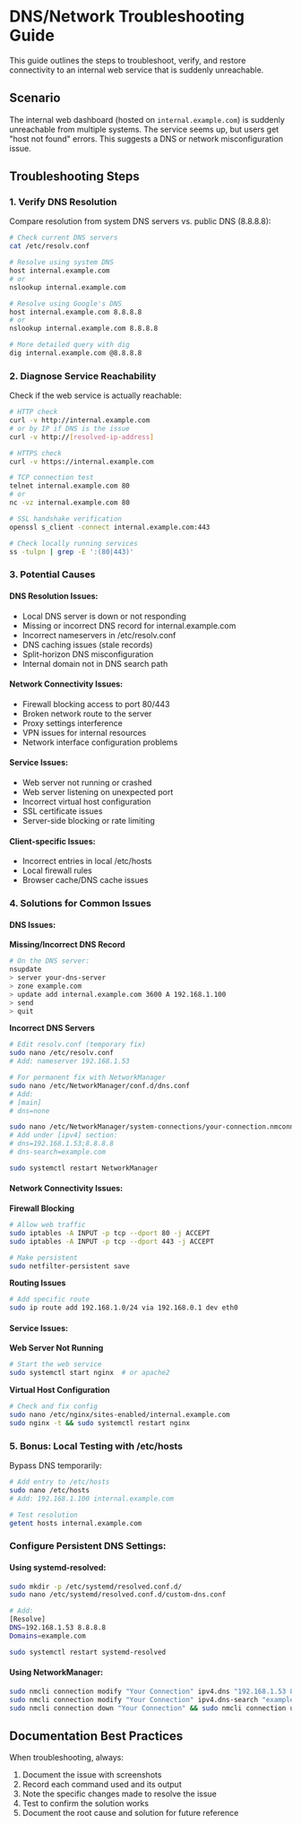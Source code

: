 # DNS/Network Troubleshooting Guide

This guide outlines the steps to troubleshoot, verify, and restore connectivity to an internal web service that is suddenly unreachable.

## Scenario

The internal web dashboard (hosted on `internal.example.com`) is suddenly unreachable from multiple systems. The service seems up, but users get "host not found" errors. This suggests a DNS or network misconfiguration issue.

## Troubleshooting Steps

### 1. Verify DNS Resolution

Compare resolution from system DNS servers vs. public DNS (8.8.8.8):

```bash
# Check current DNS servers
cat /etc/resolv.conf

# Resolve using system DNS
host internal.example.com
# or
nslookup internal.example.com

# Resolve using Google's DNS
host internal.example.com 8.8.8.8
# or
nslookup internal.example.com 8.8.8.8

# More detailed query with dig
dig internal.example.com @8.8.8.8
```

### 2. Diagnose Service Reachability

Check if the web service is actually reachable:

```bash
# HTTP check
curl -v http://internal.example.com
# or by IP if DNS is the issue
curl -v http://[resolved-ip-address]

# HTTPS check
curl -v https://internal.example.com

# TCP connection test
telnet internal.example.com 80
# or 
nc -vz internal.example.com 80

# SSL handshake verification
openssl s_client -connect internal.example.com:443

# Check locally running services
ss -tulpn | grep -E ':(80|443)'
```

### 3. Potential Causes

#### DNS Resolution Issues:
- Local DNS server is down or not responding
- Missing or incorrect DNS record for internal.example.com
- Incorrect nameservers in /etc/resolv.conf
- DNS caching issues (stale records)
- Split-horizon DNS misconfiguration
- Internal domain not in DNS search path

#### Network Connectivity Issues:
- Firewall blocking access to port 80/443
- Broken network route to the server
- Proxy settings interference
- VPN issues for internal resources
- Network interface configuration problems

#### Service Issues:
- Web server not running or crashed
- Web server listening on unexpected port
- Incorrect virtual host configuration
- SSL certificate issues
- Server-side blocking or rate limiting

#### Client-specific Issues:
- Incorrect entries in local /etc/hosts
- Local firewall rules
- Browser cache/DNS cache issues

### 4. Solutions for Common Issues

#### DNS Issues:

**Missing/Incorrect DNS Record**
```bash
# On the DNS server:
nsupdate
> server your-dns-server
> zone example.com
> update add internal.example.com 3600 A 192.168.1.100
> send
> quit
```

**Incorrect DNS Servers**
```bash
# Edit resolv.conf (temporary fix)
sudo nano /etc/resolv.conf
# Add: nameserver 192.168.1.53

# For permanent fix with NetworkManager
sudo nano /etc/NetworkManager/conf.d/dns.conf
# Add:
# [main]
# dns=none

sudo nano /etc/NetworkManager/system-connections/your-connection.nmconnection
# Add under [ipv4] section:
# dns=192.168.1.53;8.8.8.8
# dns-search=example.com

sudo systemctl restart NetworkManager
```

#### Network Connectivity Issues:

**Firewall Blocking**
```bash
# Allow web traffic
sudo iptables -A INPUT -p tcp --dport 80 -j ACCEPT
sudo iptables -A INPUT -p tcp --dport 443 -j ACCEPT

# Make persistent
sudo netfilter-persistent save
```

**Routing Issues**
```bash
# Add specific route
sudo ip route add 192.168.1.0/24 via 192.168.0.1 dev eth0
```

#### Service Issues:

**Web Server Not Running**
```bash
# Start the web service
sudo systemctl start nginx  # or apache2
```

**Virtual Host Configuration**
```bash
# Check and fix config
sudo nano /etc/nginx/sites-enabled/internal.example.com
sudo nginx -t && sudo systemctl restart nginx
```

### 5. Bonus: Local Testing with /etc/hosts

Bypass DNS temporarily:

```bash
# Add entry to /etc/hosts
sudo nano /etc/hosts
# Add: 192.168.1.100 internal.example.com

# Test resolution
getent hosts internal.example.com
```

### Configure Persistent DNS Settings:

#### Using systemd-resolved:

```bash
sudo mkdir -p /etc/systemd/resolved.conf.d/
sudo nano /etc/systemd/resolved.conf.d/custom-dns.conf

# Add:
[Resolve]
DNS=192.168.1.53 8.8.8.8
Domains=example.com

sudo systemctl restart systemd-resolved
```

#### Using NetworkManager:

```bash
sudo nmcli connection modify "Your Connection" ipv4.dns "192.168.1.53 8.8.8.8"
sudo nmcli connection modify "Your Connection" ipv4.dns-search "example.com"
sudo nmcli connection down "Your Connection" && sudo nmcli connection up "Your Connection"
```

## Documentation Best Practices

When troubleshooting, always:
1. Document the issue with screenshots
2. Record each command used and its output
3. Note the specific changes made to resolve the issue
4. Test to confirm the solution works
5. Document the root cause and solution for future reference
